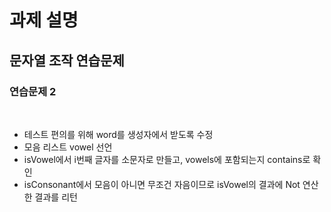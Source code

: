# 과제 설명

## 문자열 조작 연습문제

### 연습문제 2

<br>

- 테스트 편의를 위해 word를 생성자에서 받도록 수정
- 모음 리스트 vowel 선언
- isVowel에서 i번째 글자를 소문자로 만들고, vowels에 포함되는지 contains로 확인
- isConsonant에서 모음이 아니면 무조건 자음이므로 isVowel의 결과에 Not 연산한 결과를 리턴